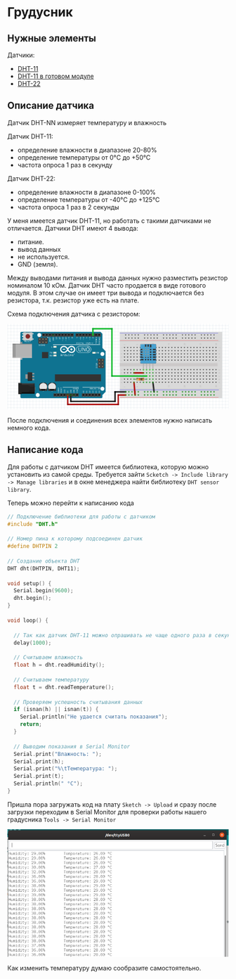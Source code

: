 # Грудусник

## Нужные элементы

Датчики:
* [DHT-11](https://www.aliexpress.com/item/33005500534.html?spm=a2g0o.productlist.0.0.64f25d39hXA0pY&algo_pvid=d4cc7b7e-71d9-4f4d-be1e-cd2dd71ed522&algo_expid=d4cc7b7e-71d9-4f4d-be1e-cd2dd71ed522-0&btsid=9f479f34-2398-411a-a638-03b82ab7107b&ws_ab_test=searchweb0_0,searchweb201602_2,searchweb201603_52)
* [DHT-11 в готовом модуле](https://ru.aliexpress.com/item/1059518033.html?spm=a2g0o.productlist.0.0.64f25d39hXA0pY&algo_pvid=d4cc7b7e-71d9-4f4d-be1e-cd2dd71ed522&algo_expid=d4cc7b7e-71d9-4f4d-be1e-cd2dd71ed522-2&btsid=9f479f34-2398-411a-a638-03b82ab7107b&ws_ab_test=searchweb0_0,searchweb201602_2,searchweb201603_52)
* [DHT-22](https://ru.aliexpress.com/item/33052251953.html?spm=a2g0o.productlist.0.0.6a7057e9d2r9lk&algo_pvid=b3d264de-1c69-42ec-8367-d6f398f48aa9&algo_expid=b3d264de-1c69-42ec-8367-d6f398f48aa9-1&btsid=0d424122-1704-4e4b-8880-440eae08cafc&ws_ab_test=searchweb0_0,searchweb201602_2,searchweb201603_52)

## Описание датчика
Датчик DHT-NN измеряет температуру и влажность

Датчик DHT-11:
* определение влажности в диапазоне 20-80%
* определение температуры от 0°C до +50°C
* частота опроса 1 раз в секунду

Датчик DHT-22:
* определение влажности в диапазоне 0-100%
* определение температуры от -40°C до +125°C
* частота опроса 1 раз в 2 секунды

У меня имеется датчик DHT-11, но работать с такими датчиками не отличается. Датчики DHT имеют 4 вывода:
* питание.
* вывод данных
* не используется.
* GND (земля).

Между выводами питания и вывода данных нужно разместить резистор номиналом 10 кОм. Датчик DHT часто продается в виде готового модуля. В этом случае он имеет три вывода и подключается без резистора, т.к. резистор уже есть на плате.

Схема подключения датчика с резистором:

![Arduino IDE](../img/01/termometer-breadboard-view.png)

После подключения и соединения всех элементов нужно написать немного кода. 

## Написание кода

Для работы с датчиком DHT имеется библиотека, которую можно установить из самой среды. Требуется зайти ```Scketch -> Include library -> Manage libraries``` и в окне менеджера найти библиотеку ```DHT sensor library```.

Теперь можно перейти к написанию кода

```c
// Подключение библиотеки для работы с датчиком
#include "DHT.h"

// Номер пина к которому подсоединен датчик
#define DHTPIN 2

// Создание объекта DHT
DHT dht(DHTPIN, DHT11);

void setup() {
  Serial.begin(9600);
  dht.begin();
}

void loop() {

  // Так как датчик DHT-11 можно опрашивать не чаще одного раза в секунду то выставляем задержку в одну секунды. Для датчика DHT-22 требуется задержка в 2 секунды
  delay(1000);
  
  // Считываем влажность
  float h = dht.readHumidity();
  
  // Считываем температуру
  float t = dht.readTemperature();
  
  // Проверяем успешность считывания данных
  if (isnan(h) || isnan(t)) {
    Serial.println("Не удается считать показания");
    return;
  }

  // Выводим показания в Serial Monitor
  Serial.print("Влажность: ");
  Serial.print(h);
  Serial.print("%\tТемпература: ");
  Serial.print(t);
  Serial.println(" °C");
}
```

Пришла пора загружать код на плату ```Sketch -> Upload``` и сразу после загрузки переходим в Serial Monitor для проверки работы нашего градусника ```Tools -> Serial Monitor```

![Serial Monitor](../img/01/serial-monitor.png)

Как изменить температуру думаю сообразите самостоятельно.